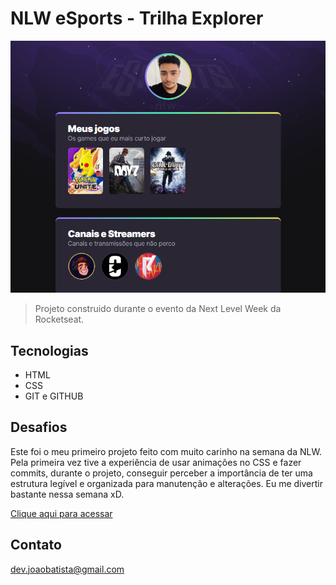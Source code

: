 # NLW eSports - Trilha Explorer

![preview](./.github/preview.png)

> Projeto construido durante o evento da Next Level Week
da Rocketseat.

## Tecnologias

- HTML
- CSS
- GIT e GITHUB

## Desafios

Este foi o meu primeiro projeto feito com muito carinho na semana da NLW. Pela primeira vez tive a experiência de usar animações no CSS e fazer commits, durante o projeto, conseguir perceber a importância de ter uma estrutura legível e organizada para manutenção e alterações. Eu me divertir bastante nessa semana xD.



[Clique aqui para acessar](https://devjoaobatista.github.io/nlw-esports-explorer)


## Contato

dev.joaobatista@gmail.com